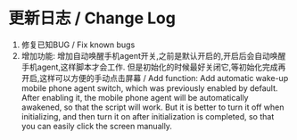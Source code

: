 # 更新日志 / Change Log

1. 修复已知BUG / Fix known bugs
2. 增加功能: 增加自动唤醒手机agent开关,之前是默认开启的,开启后会自动唤醒手机agent,这样脚本才会工作. 但是初始化的时候最好关闭它,等初始化完成再开启,这样可以方便的手动点击屏幕 / Add function: Add automatic wake-up mobile phone agent switch, which was previously enabled by default. After enabling it, the mobile phone agent will be automatically awakened, so that the script will work. But it is better to turn it off when initializing, and then turn it on after initialization is completed, so that you can easily click the screen manually.
